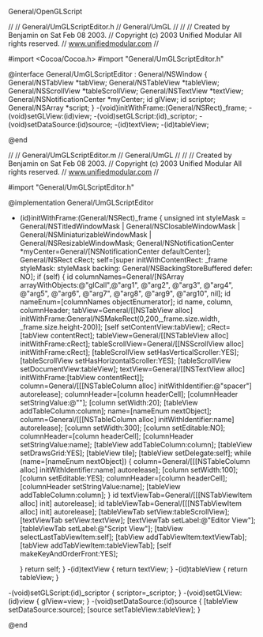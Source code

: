 General/OpenGLScript

    


//
//  General/UmGLScriptEditor.h
//  General/UmGL
//
//
//  Created by Benjamin on Sat Feb 08 2003.
//  Copyright (c) 2003 Unified Modular All rights reserved.
//  www.unifiedmodular.com
//


#import <Cocoa/Cocoa.h>
#import "General/UmGLScriptEditor.h"

@interface General/UmGLScriptEditor : General/NSWindow {
    General/NSTabView *tabView;
    General/NSTableView *tableView;
    General/NSScrollView *tableScrollView;
    General/NSTextView *textView;
    General/NSNotificationCenter *myCenter;
    id glView;
    id scriptor;
    General/NSArray *script;
}
-(void)initWithFrame:(General/NSRect)_frame;
-(void)setGLView:(id)view;
-(void)setGLScript:(id)_scriptor;
-(void)setDataSource:(id)source;
-(id)textView;
-(id)tableView;

@end


//
//  General/UmGLScriptEditor.m
//  General/UmGL
//
//
//  Created by Benjamin on Sat Feb 08 2003.
//  Copyright (c) 2003 Unified Modular All rights reserved.
//  www.unifiedmodular.com
//

#import "General/UmGLScriptEditor.h"


@implementation General/UmGLScriptEditor

- (id)initWithFrame:(General/NSRect)_frame {
    unsigned int styleMask = General/NSTitledWindowMask | General/NSClosableWindowMask
                         | General/NSMiniaturizableWindowMask | General/NSResizableWindowMask;
    General/NSNotificationCenter *myCenter=General/[NSNotificationCenter defaultCenter];
    General/NSRect cRect;
    self=[super initWithContentRect: _frame
                     styleMask: styleMask
                     backing: General/NSBackingStoreBuffered
                     defer: NO];
    if (self) {
        id columnNames=General/[NSArray arrayWithObjects:@"glCall",@"arg1", @"arg2", @"arg3", @"arg4", @"arg5", @"arg6", @"arg7", @"arg8", @"arg9", @"arg10", nil];
        id nameEnum=[columnNames objectEnumerator];
        id name, column, columnHeader;
        tabView=General/[[NSTabView alloc] initWithFrame:General/NSMakeRect(0,200,_frame.size.width, _frame.size.height-200)];
        [self setContentView:tabView];
        cRect=[tabView contentRect];
        tableView=General/[[NSTableView alloc] initWithFrame:cRect];
        tableScrollView=General/[[NSScrollView alloc] initWithFrame:cRect];
        [tableScrollView setHasVerticalScroller:YES];
        [tableScrollView setHasHorizontalScroller:YES];
        [tableScrollView setDocumentView:tableView];
        textView=General/[[NSTextView alloc] initWithFrame:[tabView contentRect]];
        column=General/[[[NSTableColumn alloc] initWithIdentifier:@"spacer"] autorelease];
        columnHeader=[column headerCell];
        [columnHeader setStringValue:@""];
        [column setWidth:20];
        [tableView addTableColumn:column];
        name=[nameEnum nextObject];
        column=General/[[[NSTableColumn alloc] initWithIdentifier:name] autorelease];
        [column setWidth:300];
        [column setEditable:NO];
        columnHeader=[column headerCell];
        [columnHeader setStringValue:name];
        [tableView addTableColumn:column];
        [tableView setDrawsGrid:YES];
        [tableView tile];
        [tableView setDelegate:self];
        while (name=[nameEnum nextObject])  {
            column=General/[[[NSTableColumn alloc] initWithIdentifier:name] autorelease];
            [column setWidth:100];
            [column setEditable:YES];
            columnHeader=[column headerCell];
            [columnHeader setStringValue:name];
            [tableView addTableColumn:column];
        }
        id textViewTab=General/[[[NSTabViewItem alloc] init] autorelease];
        id tableViewTab=General/[[[NSTabViewItem alloc] init] autorelease];
        [tableViewTab setView:tableScrollView];
        [textViewTab setView:textView];
        [textViewTab setLabel:@"Editor View"];
        [tableViewTab setLabel:@"Script View"];
        [tabView selectLastTabViewItem:self];
        [tabView addTabViewItem:textViewTab];
        [tabView addTabViewItem:tableViewTab];
        [self makeKeyAndOrderFront:YES];

    }
    return self;
}
-(id)textView {
    return textView;
}
-(id)tableView {
    return tableView;
}

-(void)setGLScript:(id)_scriptor {
    scriptor=_scriptor;
}
-(void)setGLView:(id)view {
   glView=view; 
}
-(void)setDataSource:(id)source {
    [tableView setDataSource:source];
    [source setTableView:tableView];
}

 
@end



